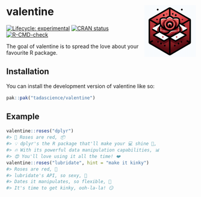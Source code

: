 
<!-- README.md is generated from README.Rmd. Please edit that file -->

# valentine <a href="https://valentine.tada.science"><img src="man/figures/logo.png" align="right" height="138" /></a>

<!-- badges: start -->

[![Lifecycle:
experimental](https://img.shields.io/badge/lifecycle-experimental-orange.svg)](https://lifecycle.r-lib.org/articles/stages.html#experimental)
[![CRAN
status](https://www.r-pkg.org/badges/version/valentine)](https://CRAN.R-project.org/package=valentine)
[![R-CMD-check](https://github.com/tadascience/valentine/actions/workflows/R-CMD-check.yaml/badge.svg)](https://github.com/tadascience/valentine/actions/workflows/R-CMD-check.yaml)
<!-- badges: end -->

The goal of valentine is to spread the love about your favourite R
package.

## Installation

You can install the development version of valentine like so:

``` r
pak::pak("tadascience/valentine")
```

## Example

``` r
valentine::roses("dplyr")
#> 🌹 Roses are red, 📦
#> 💡 dplyr's the R package that'll make your 💻 shine 🌟,
#> 🔥 With its powerful data manipulation capabilities, 📊
#> 😍 You'll love using it all the time! ❤️
valentine::roses("lubridate", hint = "make it kinky")
#> Roses are red, 🌹
#> lubridate's API, so sexy, 🍓
#> Dates it manipulates, so flexible, 📅
#> It's time to get kinky, ooh-la-la! 😏
```
